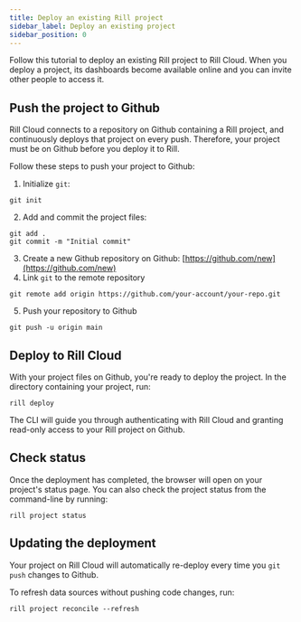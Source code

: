 ```yaml
---
title: Deploy an existing Rill project
sidebar_label: Deploy an existing project
sidebar_position: 0
---
```


Follow this tutorial to deploy an existing Rill project to Rill Cloud. When you deploy a project, its dashboards become available online and you can invite other people to access it.

## Push the project to Github

Rill Cloud connects to a repository on Github containing a Rill project, and continuously deploys that project on every push. Therefore, your project must be on Github before you deploy it to Rill.

Follow these steps to push your project to Github:

1. Initialize `git`:
```
git init
```
2. Add and commit the project files:
```
git add .
git commit -m "Initial commit"
```
3. Create a new Github repository on Github: [https://github.com/new](https://github.com/new)
4. Link `git` to the remote repository
```
git remote add origin https://github.com/your-account/your-repo.git
```
5. Push your repository to Github
```
git push -u origin main
```

## Deploy to Rill Cloud

With your project files on Github, you're ready to deploy the project. In the directory containing your project, run:

```
rill deploy
```

The CLI will guide you through authenticating with Rill Cloud and granting read-only access to your Rill project on Github.

## Check status

Once the deployment has completed, the browser will open on your project's status page. You can also check the project status from the command-line by running:
```
rill project status
```

## Updating the deployment

Your project on Rill Cloud will automatically re-deploy every time you `git push` changes to Github.

To refresh data sources without pushing code changes, run:
```
rill project reconcile --refresh
```

